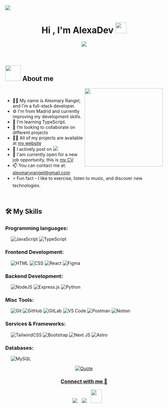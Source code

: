 <img src="https://user-images.githubusercontent.com/73097560/115834477-dbab4500-a447-11eb-908a-139a6edaec5c.gif">

<h1 align="center"><b>Hi , I'm AlexaDev </b><img src="https://media.giphy.com/media/hvRJCLFzcasrR4ia7z/giphy.gif" width="35"></h1>
<!--  -->
<p align="center">
  <a href="https://github.com/DenverCoder1/readme-typing-svg"><img src="https://readme-typing-svg.herokuapp.com?font=Time+New+Roman&color=cyan&size=25&center=true&vCenter=true&width=600&height=100&lines=AlexaDev+👩‍💻;+Full-stack+web+developer.;I+build+real-world+projects+while+learning,;+and+applying+modern+technologies+like;+React,Tailwind,Node.js,+and+SQL,;Backend+and+Frontend..<3;+Developer+Full-stack.;Construyo+proyectos+reales+mientras+aprendo,;+y+aplico+tecnologías+modernas+como;+React,Tailwind,Node.js,+y+SQL,;Backend+y+Frontend..<3"></a>
</p>

<br>

## <picture><img src = "https://github.com/7oSkaaa/7oSkaaa/blob/main/Images/about_me.gif?raw=true" width = 50px></picture> About me

<picture> <img align="right" src="https://github.com/7oSkaaa/7oSkaaa/blob/main/Images/Right_Side.gif?raw=true" width = 250px></picture>

<br>

- 🙋‍♀️ My name is Alexmary Rangel, and I'm a full-stack developer.
- ⚙️ I'm from Madrid and currently improving my development skills.
- 🌱 I'm learning TypeScript.
- 👯 I’m looking to collaborate on different projects
- 👨‍💻 All of my projects are available at [my website](https://portfolio-alexmary-rangel.netlify.app/)
- 📝 I actively post on
	   <a href="https://linkedin.com/in/alexmary-rangel-825300121">
	   <img src="https://custom-icon-badges.demolab.com/badge/LinkedIn-0A66C2?logo=linkedin-white&logoColor=fff">
	   </a>
- 👀 I'am currently open for a new job opportunity, this is [my CV](Web_Developer_CV.pdf)
- 📫 You can contact me at: [alexmaryrangel@gmail.com](https://alexmaryrangel@gmail.com) 
- ⚡ Fun fact  - I like to exercise, listen to music, and discover new technologies.
<br>

  ## 🛠️ My Skills

### Programming languages:
&emsp;
![JavaScript](https://img.shields.io/badge/-JavaScript-000?&logo=JavaScript)
![TypeScript](https://img.shields.io/badge/-TypeScript-000?&logo=TypeScript&logoColor=007ACC)


### Frontend Development:
&emsp;
![HTML](https://img.shields.io/badge/-HTML-000?logo=HTML5)
![CSS](https://img.shields.io/badge/-CSS-000?logo=CSS3&logoColor=blue)
![React](https://img.shields.io/badge/-React-000?logo=React)
![Figma](https://img.shields.io/badge/Figma-000?logo=figma&logoColor=orange)


### Backend Development:
&emsp;
![NodeJS](https://img.shields.io/badge/Node.js-000?logo=node.js&logoColor=green)
![Express.js](https://img.shields.io/badge/Express.js-000.svg?logo=express&logoColor=%2361DAFB)
![Python](https://img.shields.io/badge/python-3670A0?style=for-the-badge&logo=python&logoColor=ffdd54)

### Misc Tools:
&emsp;
![Git](https://img.shields.io/badge/-Git-000?logo=Git)
![GitHub](https://img.shields.io/badge/-GitHub-000?logo=GitHub)
![GitLab](https://img.shields.io/badge/-GitLab-000?logo=GitLab)
![VS Code](https://img.shields.io/badge/-VS%20Code-000?logo=Visual-Studio-Code)
![Postman](https://img.shields.io/badge/-Postman-000?logo=Postman)
![Notion](https://img.shields.io/badge/Notion-000?logo=notion&logoColor=fff)



### Services & Frameworks: 
&emsp;
![TailwindCSS](https://img.shields.io/badge/Tailwind%20CSS-000?logo=tailwind-css&logoColor=blue)
![Bootstrap](https://img.shields.io/badge/bootstrap-%238511FA.svg?style=for-the-badge&logo=bootstrap&logoColor=white)
![Next JS](https://img.shields.io/badge/Next-black?style=for-the-badge&logo=next.js&logoColor=white)
![Astro](https://img.shields.io/badge/Astro-000?logo=astro&logoColor=indigo-500)


### Databases:
&emsp;
![MySQL](https://img.shields.io/badge/MySQL-000?logo=mysql&logoColor=blue)


<p align = "center">
	<a href="https://github.com/piyushsuthar/github-readme-quotes"> <img alt = "Quote" src="https://quotes-github-readme.vercel.app/api?type=horizontal&theme=tokyonight&animation=grow_out_in&quoteCategory=programming">
</p>

<h3 align="center" >Connect with me 🤝 </h3>

<p align="center">

 <div align="center"  class="icons-social" style="margin-left: 10px;">
        <a   target="_blank" href="https://linkedin.com/in/alexmary-rangel-825300121">
			<img src="https://img.icons8.com/doodle/40/000000/linkedin--v2.png" style="margin-left: 10px;" ></a>
        <a style="margin-left: 10px;" target="_blank" href="https://github.com/Alexa2403-progm">
		<img src="https://img.icons8.com/doodle/40/000000/github--v1.png"></a>
           <a style="margin-left: 10px;" target="_blank" href="mailto:alexmaryrangel@gmail.com">
		<img src="https://img.icons8.com/doodle/2x/gmail-new.png" style=" width:35px; height:43px;"></a>
      </div>

</p>


